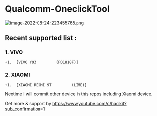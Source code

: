 # Qualcomm-OneclickTool

[![image-2022-08-24-223455765.png](https://i.postimg.cc/MKvbgkSS/image-2022-08-24-223455765.png)](https://postimg.cc/TpvDW417)

## Recent supported list :

### 1. VIVO 
```
+1.  [VIVO Y93         (PD1818F)]
```

### 2. XIAOMI
```
+1.  [XIAOMI REDMI 9T         (LIME)]
```

Nextime I will commit other device in this repos including Xiaomi device.

Get more & support by
https://www.youtube.com/c/hadikit?sub_confirmation=1
